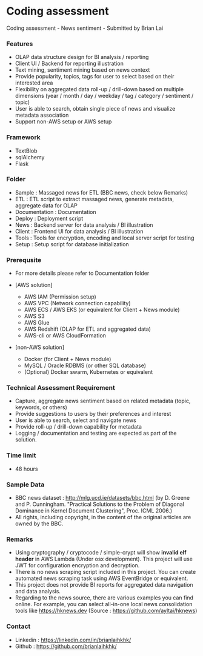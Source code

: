 # Coding assessment
Coding assessment - News sentiment - Submitted by Brian Lai

### Features

- OLAP data structure design for BI analysis / reporting
- Client UI / Backend for reporting illustration
- Text mining, sentiment mining based on news context
- Provide popularity, topics, tags for user to select based on their interested area
- Flexibility on aggregated data roll-up / drill-down based on multiple dimensions (year / month / day / weekday / tag / category / sentiment / topic)
- User is able to search, obtain single piece of news and visualize metadata association
- Support non-AWS setup or AWS setup

### Framework 

- TextBlob
- sqlAlchemy
- Flask

### Folder

- Sample : Massaged news for ETL (BBC news, check below Remarks)
- ETL : ETL script to extract massaged news, generate metadata, aggregate data for OLAP
- Documentation : Documentation
- Deploy : Deployment script
- News : Backend server for data analysis / BI illustration
- Client : Frontend UI for data analysis / BI illustration
- Tools : Tools for encryption, encoding and local server script for testing
- Setup : Setup script for database initialization

### Prerequsite

- For more details please refer to Documentation folder

- [AWS solution]
   - AWS IAM (Permission setup)
   - AWS VPC (Network connection capability)
   - AWS ECS / AWS EKS (or equivalent for Client + News module)
   - AWS S3
   - AWS Glue
   - AWS Redshift (OLAP for ETL and aggregated data)
   - AWS-cli or AWS CloudFormation

- [non-AWS solution]
   - Docker (for Client + News module)
   - MySQL / Oracle RDBMS (or other SQL database)
   - (Optional) Docker swarm, Kubernetes or equivalent 

### Technical Assessment Requirement

- Capture, aggregate news sentiment based on related metadata (topic, keywords, or others)
- Provide suggestions to users by their preferences and interest
- User is able to search, select and navigate news
- Provide roll-up / drill-down capability for metadata
- Logging / documentation and testing are expected as part of the solution.

### Time limit

- 48 hours

### Sample Data
- BBC news dataset : http://mlg.ucd.ie/datasets/bbc.html (by D. Greene and P. Cunningham. "Practical Solutions to the Problem of Diagonal Dominance in Kernel Document Clustering", Proc. ICML 2006.)
- All rights, including copyright, in the content of the original articles are owned by the BBC.

### Remarks
- Using cryptography / cryptocode / simple-crypt will show **invalid elf header** in AWS Lambda (Under osx development). This project will use JWT for configuration encryption and decryption.
- There is no news scraping script included in this project. You can create automated news scraping task using AWS EventBridge or equivalent.
- This project does not provide BI reports for aggregated data navigation and data analysis.
- Regarding to the news source, there are various examples you can find online. For example, you can select all-in-one local news consolidation tools like https://hknews.dev (Source : https://github.com/ayltai/hknews) 

### Contact
- Linkedin : https://linkedin.com/in/brianlaihkhk/
- Github : https://github.com/brianlaihkhk/
